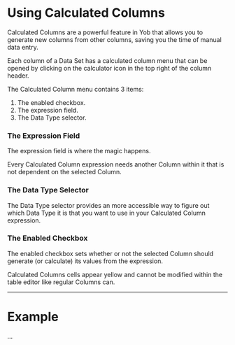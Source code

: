 <link rel="stylesheet" href="../style.css"/>

# Using Calculated Columns

Calculated Columns are a powerful feature in Yob that allows you to generate new columns from other columns, saving you the time of manual data entry.

Each column of a Data Set has a calculated column menu that can be opened by clicking on the calculator icon in the top right of the column header.

[comment]: <> (Insert img/gif of an opened Calculated Column menu)

The Calculated Column menu contains 3 items:

1. The enabled checkbox.
2. The expression field.
3. The Data Type selector.

### The Expression Field
 
The expression field is where the magic happens.

Every Calculated Column expression needs another Column within it that is not dependent on the selected Column.

### The Data Type Selector

The Data Type selector provides an more accessible way to figure out which Data Type it is that you want to use in your Calculated Column expression.

### The Enabled Checkbox

The enabled checkbox sets whether or not the selected Column should generate (or calculate) its values from the expression.

Calculated Columns cells appear yellow and cannot be modified within the table editor like regular Columns can.

---

# Example

...